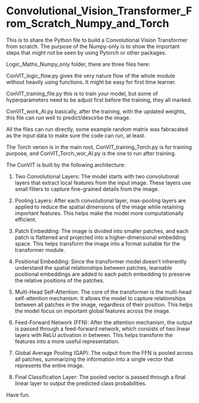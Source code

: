 # Convolutional_Vision_Transformer_From_Scratch_Numpy_and_Torch

This is to share the Python file to build a Convolutional Vision Transformer from scratch. The purpose of the Numpy-only is to show the important steps that might not be seen by using Pytorch or other packages.

Logic_Maths_Numpy_only folder, there are three files here:

ConVIT_logic_flow.py gives the very nature flow of the whole module without heavily using functions. It might be easy for first time learner.

ConVIT_training_file.py this is to train your model, but some of hyperparameters need to be adjust first before the training, they all marked.

ConVIT_work_AI.py basically, after the training, with the updated weights, this file can run well to predict/descirbe the image.

All the files can run directly, some example random matrix was fabracated as the input data to make sure the code can run, at least.

The Torch verion is in the main root, ConVIT_training_Torch.py is for training purpose, and ConVIT_Torch_wor_AI.py is the one to run after training.

The ConVIT is built by the following architecture: 

1. Two Convolutional Layers: The model starts with two convolutional layers that extract local features from the input image. These layers use small filters to capture fine-grained details from the image.

2. Pooling Layers: After each convolutional layer, max-pooling layers are applied to reduce the spatial dimensions of the image while retaining important features. This helps make the model more computationally efficient.

3. Patch Embedding: The image is divided into smaller patches, and each patch is flattened and projected into a higher-dimensional embedding space. This helps transform the image into a format suitable for the transformer module.

4. Positional Embedding: Since the transformer model doesn't inherently understand the spatial relationships between patches, learnable positional embeddings are added to each patch embedding to preserve the relative positions of the patches.

5. Multi-Head Self-Attention: The core of the transformer is the multi-head self-attention mechanism. It allows the model to capture relationships between all patches in the image, regardless of their position. This helps the model focus on important global features across the image.

6. Feed-Forward Network (FFN): After the attention mechanism, the output is passed through a feed-forward network, which consists of two linear layers with ReLU activation in between. This helps transform the features into a more useful representation.

7. Global Average Pooling (GAP): The output from the FFN is pooled across all patches, summarizing the information into a single vector that represents the entire image.

8. Final Classification Layer: The pooled vector is passed through a final linear layer to output the predicted class probabilities.

Have fun.
